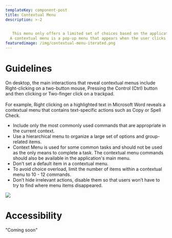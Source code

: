 ```yaml
---
templateKey: component-post
title: Contextual Menu
description: >-2
  

   This menu only offers a limited set of choices based on the application's current state. 
  A contextual menu is a pop-up menu that appears when the user clicks on a certain area of the screen, It is "contextual" because the menu options are relevant to what you click on.
featuredimage: /img/contextual-menu-iterated.png
---
```

# **Guidelines**

On desktop, the main interactions that reveal contextual menus include Right-clicking on a two-button mouse, Pressing the Control (Ctrl) button and then clicking or Two-finger click on a trackpad.\
\
For example, Right clicking on a highlighted text in Microsoft Word reveals a contextual menu that contains text-specific actions such as Copy or Spell Check.

* Include only the most commonly used commands that are appropriate in the current context.
* Use a hierarchical menu to organize a large set of options and group-related items.
* Context Menu is used for some common tasks and should not be used as the only means to complete a task. The contextual menu commands should also be available in the application's main menu.
* Don’t set a default item in a contextual menu.
* To avoid choice overload, limit the number of items within a contextual menu to 10 - 12 commands.
* Don’t hide irrelevant actions, disable them so that users won’t have to try to find where menu items disappeared.

![](/img/contextual-menu-.png)

# **A﻿ccessibility**

"Coming soon"